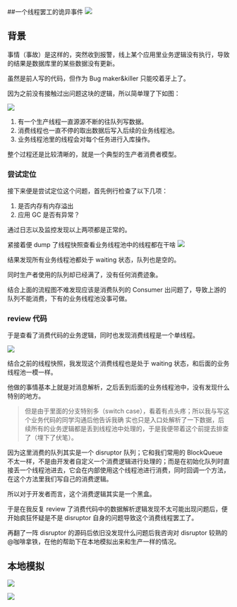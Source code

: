 ##一个线程罢工的诡异事件
![](https://i.loli.net/2019/07/19/5d313f4a3a31f18582.jpg)
## 背景
事情（事故）是这样的，突然收到报警，线上某个应用里业务逻辑没有执行，导致的结果是数据库里的某些数据没有更新。

虽然是前人写的代码，但作为 Bug maker&killer 只能咬着牙上了。

因为之前没有接触过出问题这块的逻辑，所以简单理了下如图：

![](https://i.loli.net/2019/07/19/5d313f4c9d69456679.jpg)
1. 有一个生产线程一直源源不断的往队列写数据。
2. 消费线程也一直不停的取出数据后写入后续的业务线程池。
3. 业务线程池里的线程会对每个任务进行入库操作。

整个过程还是比较清晰的，就是一个典型的生产者消费者模型。

### 尝试定位
接下来便是尝试定位这个问题，首先例行检查了以下几项：
1. 是否内存有内存溢出
2. 应用 GC 是否有异常？

通过日志以及监控发现以上两项都是正常的。

紧接着便 dump 了线程快照查看业务线程池中的线程都在干啥
![](https://i.loli.net/2019/07/19/5d313f4f2a5fc61091.jpg)

结果发现所有业务线程池都处于 waiting 状态，队列也是空的。

同时生产者使用的队列却已经满了，没有任何消费迹象。

结合上面的流程图不难发现应该是消费队列的 Consumer 出问题了，导致上游的队列不能消费，下有的业务线程池没事可做。

### review 代码
于是查看了消费代码的业务逻辑，同时也发现消费线程是一个单线程。

![](https://i.loli.net/2019/07/19/5d313f5162ec253903.jpg)

结合之前的线程快照，我发现这个消费线程也是处于 waiting 状态，和后面的业务线程池一模一样。

他做的事情基本上就是对消息解析，之后丢到后面的业务线程池中，没有发现什么特别的地方。
> 但是由于里面的分支特别多（switch case），看着有点头疼；所以我与写这个业务代码的同学沟通后他告诉我确
实也只是入口处解析了一下数据，后续所有的业务逻辑都是丢到线程池中处理的，于是我便带着这个前提去排查了（埋下了伏笔）。

因为这里消费的队列其实是一个 disruptor 队列；它和我们常用的 BlockQueue 不太一样，不是由开发者自定义一个消费逻辑进行处理的；而是在初始化队列时直接丢一个线程池进去，它会在内部使用这个线程池进行消费，同时回调一个方法，在这个方法里我们写自己的消费逻辑。

所以对于开发者而言，这个消费逻辑其实是一个黑盒。

于是在我反复 review 了消费代码中的数据解析逻辑发现不太可能出现问题后，便开始疯狂怀疑是不是 disruptor 自身的问题导致这个消费线程罢工了。

再翻了一阵 disruptor 的源码后依旧没发现什么问题后我咨询对 disruptor 较熟的@咖啡拿铁，在他的帮助下在本地模拟出来和生产一样的情况。

## 本地模拟
![](https://i.loli.net/2019/07/19/5d313f52c634323563.jpg)

![](https://i.loli.net/2019/07/19/5d313f5420dc952988.jpg)

